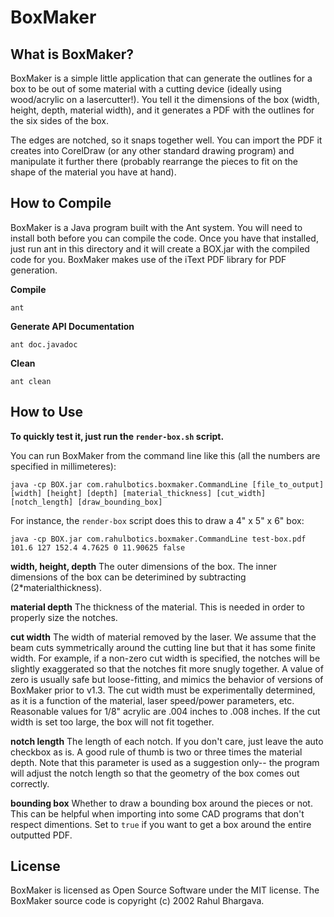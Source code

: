 BoxMaker========What is BoxMaker?-----------------BoxMaker is a simple little application that can generate the outlines for a box to be out of some material with a cutting device (ideally using wood/acrylic on a lasercutter!).  You tell it the dimensions of the box (width, height, depth, material width), and it generates a PDF with the outlines for the six sides of the box.The edges are notched, so it snaps together well.  You can import the PDF it creates into CorelDraw (or any other standard drawing program) and manipulate it further there (probably rearrange the pieces to fit on the shape of the material you have at hand).How to Compile--------------BoxMaker is a Java program built with the Ant system.  You will need to install both before you can compile the code.  Once you have that installed, just run ant in this directory and it will create a BOX.jar with the compiled code for you.  BoxMaker makes use of the iText PDF library for PDF generation.**Compile**```ant```**Generate API Documentation**```ant doc.javadoc```**Clean**```ant clean```How to Use----------**To quickly test it, just run the `render-box.sh` script.**You can run BoxMaker from the command line like this (all the numbers are specified in millimeteres):```java -cp BOX.jar com.rahulbotics.boxmaker.CommandLine [file_to_output] [width] [height] [depth] [material_thickness] [cut_width] [notch_length] [draw_bounding_box]```For instance, the `render-box` script does this to draw a 4" x 5" x 6" box:```java -cp BOX.jar com.rahulbotics.boxmaker.CommandLine test-box.pdf 101.6 127 152.4 4.7625 0 11.90625 false```**width, height, depth**The outer dimensions of the box. The inner dimensions of the box can be deterimined by subtracting (2*materialthickness).**material depth**The thickness of the material. This is needed in order to properly size the notches.    **cut width**The width of material removed by the laser. We assume that the beam cuts symmetrically around the cutting line but that it has some finite width. For example, if a non-zero cut width is specified, the notches will be slightly exaggerated so that the notches fit more snugly together. A value of zero is usually safe but loose-fitting, and mimics the behavior of versions of BoxMaker prior to v1.3. The cut width must be experimentally determined, as it is a function of the material, laser speed/power parameters, etc. Reasonable values for 1/8" acrylic are .004 inches to .008 inches. If the cut width is set too large, the box will not fit together.**notch length**The length of each notch. If you don't care, just leave the auto checkbox as is.  A good rule of thumb is two or three times the material depth. Note that this parameter is used as a suggestion only-- the program will adjust the notch length so that the geometry of the box comes out correctly.**bounding box**Whether to draw a bounding box around the pieces or not.  This can be helpful when importing into some CAD programs that don't respect dimentions.  Set to `true` if you want to get a box around the entire outputted PDF.License-------BoxMaker is licensed as Open Source Software under the MIT license.  The BoxMaker source code is copyright (c) 2002 Rahul Bhargava.
